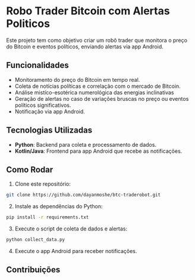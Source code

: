 # Robo Trader Bitcoin com Alertas Politicos

Este projeto tem como objetivo criar um robô trader que monitora o preço do Bitcoin e eventos políticos, enviando alertas via app Android.

## Funcionalidades
- Monitoramento do preço do Bitcoin em tempo real.
- Coleta de notícias políticas e correlação com o mercado de Bitcoin.
- Análise mistíco-esotérica numerológica das energias inclinativas
- Geração de alertas no caso de variações bruscas no preço ou eventos políticos significativos.
- Notificação via app Android.

## Tecnologias Utilizadas
- **Python**: Backend para coleta e processamento de dados.
- **Kotlin/Java**: Frontend para app Android que recebe as notificações.

## Como Rodar
1. Clone este repositório:
```bash
git clone https://github.com/dayanmoshe/btc-traderobot.git
```
2. Instale as dependências do Python:
```bash
pip install -r requirements.txt
```
3. Execute o script de coleta de dados e alertas:
```bash
python collect_data.py
```
4. Execute o app Android para receber notificações.

## Contribuições
